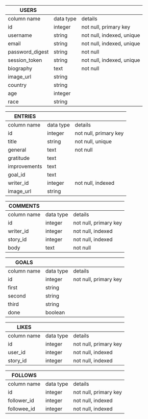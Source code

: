 | USERS           |           |                           |
|-----------------|-----------|---------------------------|
| column name     | data type | details                   |
| id              | integer   | not null, primary key     |
| username        | string    | not null, indexed, unique |
| email           | string    | not null, indexed, unique |
| password_digest | string    | not null                  |
| session_token   | string    | not null, indexed, unique |
| biography       | text      | not null                  |
| image_url       | string    |                           |
| country     | string    |                           |
| age       | integer    |                           |
| race       | string    |                           |


| ENTRIES     |           |                       |
|-------------|-----------|-----------------------|
| column name | data type | details               |
| id          | integer   | not null, primary key |
| title       | string    | not null, unique      |
| general        | text      | not null              |
| gratitude        | text      |            |
| improvements        | text      |            |
| goal_id        | text      |            |
| writer_id   | integer   | not null, indexed     |
| image_url   | string    |              |


| COMMENTS     |           |                       |
|--------------|-----------|-----------------------|
| column name  | data type | details               |
| id           | integer   | not null, primary key |
| writer_id    | integer   | not null, indexed     |
| story_id     | integer   | not null, indexed     |
| body         | text      | not null              |


| GOALS     |           |                       |
|--------------|-----------|-----------------------|
| column name  | data type | details               |
| id           | integer   | not null, primary key |
| first        | string    |      |
| second        | string    |      |
| third        | string    |      |
| done        | boolean    |      |


| LIKES       |           |                       |
|-------------|-----------|-----------------------|
| column name | data type | details               |
| id          | integer   | not null, primary key |
| user_id     | integer   | not null, indexed     |
| story_id    | integer   | not null, indexed     |



| FOLLOWS       |           |                       |
|---------------|-----------|-----------------------|
| column name   | data type | details               |
| id            | integer   | not null, primary key |
| follower_id   | integer   | not null, indexed     |
| followee_id   | integer   | not null, indexed     |
